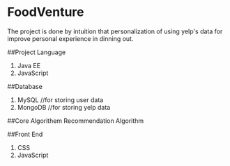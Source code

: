 # FoodVenture
The project is done by intuition that personalization of using yelp's data for improve personal experience in dinning out.

##Project Language
1. Java EE
2. JavaScript

##Database
1.	MySQL	//for storing user data
2.	MongoDB //for storing yelp data

##Core Algorithem
Recommendation Algorithm


##Front End
1. CSS
2. JavaScript